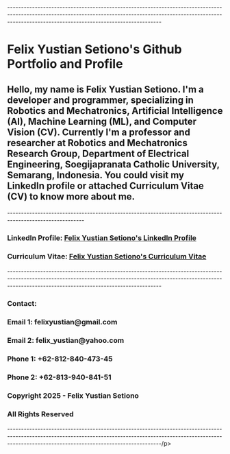 <p> --------------------------------------------------------------------------------------------------------------------------------------------------------------------------------------------------------------------</p>
<h1> Felix Yustian Setiono's Github Portfolio and Profile </h1>

<h2> Hello, my name is Felix Yustian Setiono. I'm a developer and programmer, specializing in Robotics and Mechatronics, Artificial Intelligence (AI), Machine Learning (ML), and Computer Vision (CV). Currently I'm a professor and researcher at Robotics and Mechatronics Research Group, Department of Electrical Engineering, Soegijapranata Catholic University, Semarang, Indonesia. You could visit my LinkedIn profile or attached Curriculum Vitae (CV) to know more about me. </h2>

<p> ----------------------------------------------------------------------------------------------------------</p>

<p><h3> LinkedIn Profile: <a href="https://linkedin.com/felixsetiono"> Felix Yustian Setiono's LinkedIn Profile </a></h3></p>

<p><h3> Curriculum Vitae: <a href="https://drive.google.com/file/d/1IdpEMnRDKiY3RmneEeV_z_VUJWrOsvfk/view?usp=sharing"> Felix Yustian Setiono's Curriculum Vitae </a></h3></p>

<p> --------------------------------------------------------------------------------------------------------------------------------------------------------------------------------------------------------------------</p>

<p><h3> Contact: </h3></p>
<p><h3> Email 1: felixyustian@gmail.com </h3></p>
<p><h3> Email 2: felix_yustian@yahoo.com </h3></p>
<p></p>
<p><h3> Phone 1: +62-812-840-473-45 </h3></p>
<p><h3> Phone 2: +62-813-940-841-51 </h3></p>
<p></p>

<p></p>
<p><h3> Copyright 2025 - Felix Yustian Setiono </h3></p>
<p><h3> All Rights Reserved </h3></p>

<p> --------------------------------------------------------------------------------------------------------------------------------------------------------------------------------------------------------------------/p>
